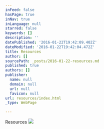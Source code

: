 ```yaml
---
inFeed: false
hasPage: true
inNav: true
inLanguage: null
starred: false
keywords: []
description: ''
datePublished: '2016-01-22T19:42:09.402Z'
dateModified: '2016-01-22T19:42:04.472Z'
title: Resources
author: []
sourcePath: _posts/2016-01-22-resources.md
published: true
authors: []
publisher:
  name: null
  domain: null
  url: null
  favicon: null
url: resources/index.html
_type: WebPage

---
```

Resources
![](https://the-grid-user-content.s3-us-west-2.amazonaws.com/1118c5dc-ae38-4585-9937-e90285d08de0.jpg)